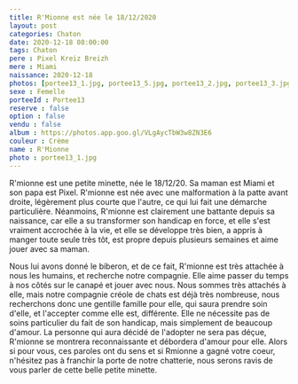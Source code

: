 ```yaml
---
title: R'Mionne est née le 18/12/2020
layout: post
categories: Chaton
date: 2020-12-18 08:00:00
tags: Chaton
pere : Pixel Kreiz Breizh
mere : Miami
naissance: 2020-12-18
photos: [portee13_1.jpg, portee13_5.jpg, portee13_2.jpg, portee13_3.jpg, portee13_4.jpg]
sexe : Femelle
porteeId : Portee13
reserve : false
option : false
vendu : false
album : https://photos.app.goo.gl/VLgAycTbW3w8ZN3E6
couleur : Crème
name : R'Mionne
photo : portee13_1.jpg
---
```


R'mionne est une petite minette, née le 18/12/20. Sa maman est Miami et son papa est Pixel. R'mionne est née avec une malformation à la patte avant droite, légèrement plus courte que l'autre, ce qui lui fait une démarche particulière. Néanmoins, R'mionne est clairement une battante depuis sa naissance, car elle a su transformer son handicap en force, et elle s'est vraiment accrochée à la vie, et elle se développe très bien, a appris à manger toute seule très tôt, est propre depuis plusieurs semaines et aime jouer avec sa maman.

Nous lui avons donné le biberon, et de ce fait, R'mionne est très attachée à nous les humains, et recherche notre compagnie. Elle aime passer du temps à nos côtés sur le canapé et jouer avec nous. Nous sommes très attachés à elle, mais notre compagnie créole de chats est déjà très nombreuse, nous recherchons donc une gentille famille pour elle, qui saura prendre soin d'elle, et l'accepter comme elle est, différente. Elle ne nécessite pas de soins particulier du fait de son handicap, mais simplement de beaucoup d'amour. La personne qui aura décidé de l'adopter ne sera pas déçue, R'mionne se montrera reconnaissante et débordera d'amour pour elle. Alors si pour vous, ces paroles ont du sens et si Rmionne a gagné votre coeur, n'hésitez pas à franchir la porte de notre chatterie, nous serons ravis de vous parler de cette belle petite minette.
